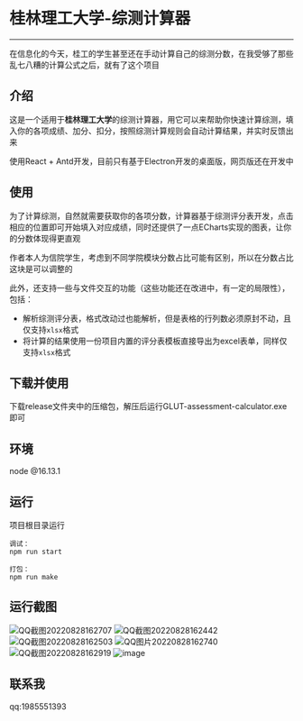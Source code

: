 # 桂林理工大学-综测计算器
---
在信息化的今天，桂工的学生甚至还在手动计算自己的综测分数，在我受够了那些乱七八糟的计算公式之后，就有了这个项目
## 介绍
这是一个适用于**桂林理工大学**的综测计算器，用它可以来帮助你快速计算综测，填入你的各项成绩、加分、扣分，按照综测计算规则会自动计算结果，并实时反馈出来

使用React + Antd开发，目前只有基于Electron开发的桌面版，网页版还在开发中

## 使用
为了计算综测，自然就需要获取你的各项分数，计算器基于综测评分表开发，点击相应的位置即可开始填入对应成绩，同时还提供了一点ECharts实现的图表，让你的分数体现得更直观

作者本人为信院学生，考虑到不同学院模块分数占比可能有区别，所以在分数占比这块是可以调整的

此外，还支持一些与文件交互的功能（这些功能还在改进中，有一定的局限性），包括：
+ 解析综测评分表，格式改动过也能解析，但是表格的行列数必须原封不动，且仅支持`xlsx`格式
+ 将计算的结果使用一份项目内置的评分表模板直接导出为excel表单，同样仅支持`xlsx`格式

## 下载并使用

下载release文件夹中的压缩包，解压后运行GLUT-assessment-calculator.exe即可

## 环境

node @16.13.1

## 运行

项目根目录运行
```shell
调试：
npm run start 

打包：
npm run make
```

## 运行截图
![QQ截图20220828162707](https://user-images.githubusercontent.com/70905899/187103744-da0a7bed-97cd-4e6a-b10a-1ea4a2a379e1.jpg)
![QQ截图20220828162442](https://user-images.githubusercontent.com/70905899/187103752-4e32fe14-97de-4ae1-9cc4-974297b5d19b.jpg)
![QQ截图20220828162503](https://user-images.githubusercontent.com/70905899/187103768-ac69aac4-5953-4f27-b8ed-3a84c8d7b320.jpg)
![QQ图片20220828162740](https://user-images.githubusercontent.com/70905899/187103777-d0b4bed9-a389-4b82-a27a-a8fbdcc67084.png)
![QQ截图20220828162919](https://user-images.githubusercontent.com/70905899/187103782-8d83ab72-409b-482b-9b39-f83d496cea63.jpg)
![image](https://user-images.githubusercontent.com/70905899/176999340-f110be44-8f72-435b-ae58-b4622744bc45.png)

## 联系我
qq:1985551393
